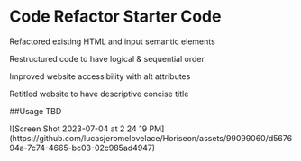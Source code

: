 # Code Refactor Starter Code

<Horiseon> 

<Description>

Refactored existing HTML and input semantic elements

Restructured code to have logical & sequential  order

Improved website accessibility with alt attributes

Retitled website to have descriptive concise title

##Usage 
TBD

<Screenshot>
![Screen Shot 2023-07-04 at 2 24 19 PM](https://github.com/lucasjeromelovelace/Horiseon/assets/99099060/d567694a-7c74-4665-bc03-02c985ad4947)